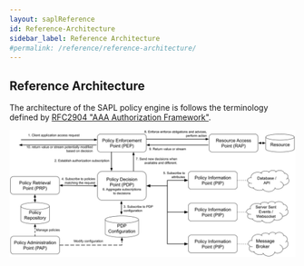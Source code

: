 ```yaml
---
layout: saplReference
id: Reference-Architecture
sidebar_label: Reference Architecture
#permalink: /reference/reference-architecture/
---
```


## Reference Architecture

The architecture of the SAPL policy engine is follows the terminology defined by [RFC2904 "AAA Authorization Framework"](https://tools.ietf.org/html/rfc2904).




![SAPL_Architecture.svg](/assets/sapl_reference_images/SAPL_Architecture.svg)
